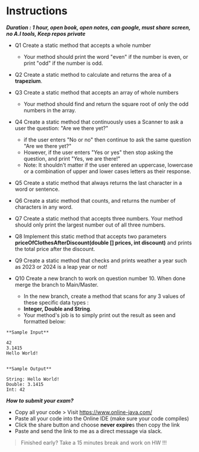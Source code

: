 # Instructions

***Duration : 1 hour, open book, open notes, can google, must share screen, no A.I tools, Keep repos private***
    
   - Q1  Create a static method that accepts a whole number
       - Your method should print the word "even" if the number is even, or print "odd" if the number is odd.


   - Q2 Create a static method to calculate and returns the area of a **trapezium**.


  - Q3 Create a static method that accepts an array of whole numbers
       - Your method should find and return the square root of only the odd numbers in the array.


  - Q4 Create a static method that continuously uses a Scanner to ask a user the question: "Are we there yet?"
       - if the user enters "No or no" then continue to ask the same question "Are we there yet?"
       - However, if the user enters "Yes or yes" then stop asking the question, and print "Yes, we are there!"
       - Note: It shouldn't matter if the user entered an uppercase, lowercase or a combination of upper and lower cases letters as their response.

  - Q5 Create a static method that always returns the last character in a word or sentence.

  - Q6 Create a static method that counts, and returns the number of characters in any word.

  - Q7 Create a static method that accepts three numbers. Your method should only print the largest number out of all three numbers.

  - Q8 Implement this static method that accepts two parameters **priceOfClothesAfterDiscount(double [] prices, int discount)** and prints the total price after the discount.

  - Q9 Create a static method that checks and prints weather a year such as 2023 or 2024 is a leap year or not!

  - Q10  Create a new branch to work on question number 10. When done merge the branch to Main/Master.
     - In the new branch, create a method that scans for any 3 values of these specific data types :
     - **Integer, Double and String**. 
     - Your method's job is to simply print out the result as seen and formatted below:
```
**Sample Input**

42
3.1415
Hello World!


**Sample Output**

String: Hello World!
Double: 3.1415
Int: 42

```


***How to submit your exam?***
- Copy all your code > Visit https://www.online-java.com/ 
- Paste all your code into the Online IDE (make sure your code compiles)
- Click the share button and choose **never expire**s then copy the link 
- Paste and send the link to me as a direct message via slack. 
  

> Finished early? Take a 15 minutes break and work on HW !!!

